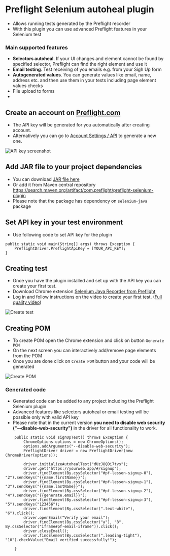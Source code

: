# Preflight Selenium autoheal plugin 
- Allows running tests generated by the Preflight recorder
- With this plugin you can use advanced Preflight features in your Selenium test
### Main supported features
- **Selectors autoheal**. If your UI changes and element cannot be found by specified selector, Preflight can find the right element and use it
- **Email testing**. Test receiving of you emails e.g. from your Sigh Up form
- **Autogenerated values**. You can generate values like email, name, address etc. and then use them in your tests including page element values checks
- File upload to forms
- 

## Create an account on [Preflight.com](https://app.preflight.com/get-started?afmc=cypressPlugin)
- The API key will be generated for you automatically after creating account.
- Alternatively you can go to [Account Settings / API](https://app.preflight.com/account/api) to generate a new one.

![API key screenshot](https://user-images.githubusercontent.com/17752807/173562411-cbadcf91-068e-45f1-a7ef-0415e55c69eb.png)

## Add JAR file to your project dependencies
- You can download [JAR file here](https://github.com/Preflight-HQ/PreflightSeleniumJavaPlugin/raw/main/build/libs/PreflightSeleniumJavaAutohealPlugin.jar)
- Or add it from Maven central repository https://search.maven.org/artifact/com.preflight/preflight-selenium-plugin
- Please note that the package has dependency on `selenium-java` package 

## Set API key in your test environment
- Use following code to set API key for the plugin   
```
public static void main(String[] args) throws Exception {
    PreflightDriver.PreflightApiKey = [YOUR_API_KEY];
}
```

## Creating test
- Once you have the plugin installed and set up with the API key you can create your first test.
- Download Chrome extension [Selenium Java Recorder from Preflight](https://chrome.google.com/webstore/detail/selenium-java-recorder-fr/jdlnooljpbijcnlgocdegmibdlnkljde?hl=en-US)
- Log in and follow instructions on the video to create your first test. ([Full quality video](https://www.loom.com/share/6cb9f1566a7e41ac9bf1744a5d6b569a))

<img src="https://preflightuploads.blob.core.windows.net/uploads/PreflightSeleniumCodeGenerator.gif" alt="Create test">

## Creating POM
- To create POM open the Chrome extension and click on button `Generate POM` 
- On the next screen you can interactively add/remove page elements from the POM
- Once you are done click on `Create POM` button and your code will be generated

<img src="https://preflightuploads.blob.core.windows.net/uploads/JavaSeleniumPOM.gif" alt="Create POM">

### Generated code
- Generated code can be added to any project including the Preflight Selenium plugin
- Advanced features like selectors autoheal or email testing will be possible only with valid API key
- Please note that in the current version **you need to disable web security ("--disable-web-security")** in the driver for all functionality to work. 
```
    public static void signUpTest() throws Exception {
        ChromeOptions options = new ChromeOptions();
        options.addArguments("--disable-web-security");
        PreflightDriver driver = new PreflightDriver(new ChromeDriver(options));
        
        driver.initializeAutohealTest("dUzJ8QDi7tvs");
        driver.get("https://yourweb.app/#/signup");
        driver.findElement(By.cssSelector("#pf-lesson-signup-0"), "2").sendKeys("{{name.firstName}}");
        driver.findElement(By.cssSelector("#pf-lesson-signup-1"), "3").sendKeys("{{name.lastName}}");
        driver.findElement(By.cssSelector("#pf-lesson-signup-2"), "4").sendKeys("{{generate.email}}");
        driver.findElement(By.cssSelector("#pf-lesson-signup-3"), "5").sendKeys("123456");
        driver.findElement(By.cssSelector(".text-white"), "6").click();
        driver.openEmail("Verify your email");
        driver.findElement(By.cssSelector("a"), "8", By.cssSelector("iframe#pf-email-iframe")).click();
        driver.closeEmail();
        driver.findElement(By.cssSelector(".leading-tight"), "10").checkValue("Email verified successfully!");

    }
```
